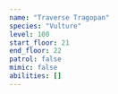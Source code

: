 ```yaml
---
name: "Traverse Tragopan"
species: "Vulture"
level: 100
start_floor: 21
end_floor: 22
patrol: false
mimic: false
abilities: []
---
```

